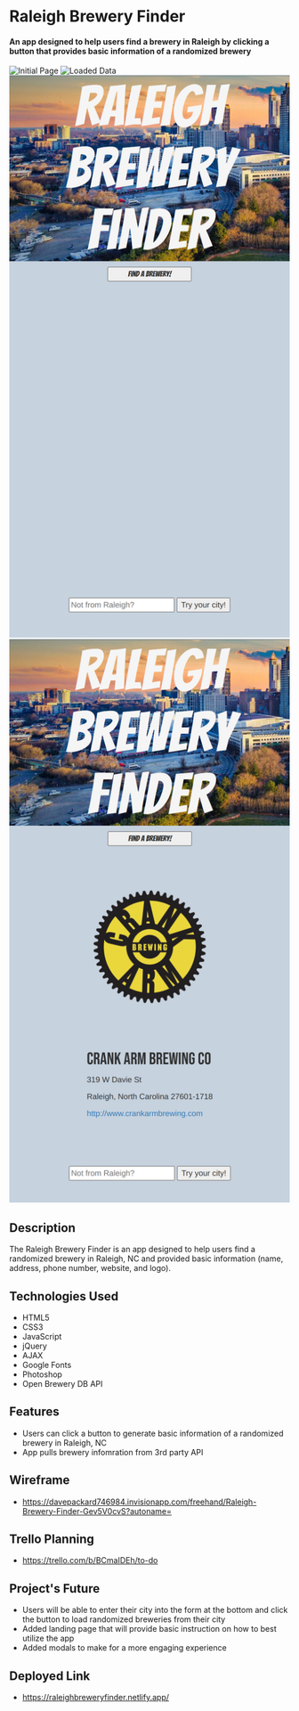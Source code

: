 # Raleigh Brewery Finder

#### An app designed to help users find a brewery in Raleigh by clicking a button that provides basic information of a randomized brewery

<img src='./images/Initial.png' alt='Initial Page'>
<img src='./images/Loaded.png' alt='Loaded Data'>
<img src='./images/MobileInitial.png' alt='Intial Mobile Page'>
<img src='./images/MobileLoaded.png' alt='Loaded Mobile Page'>

## Description

The Raleigh Brewery Finder is an app designed to help users find a randomized brewery in Raleigh, NC and provided basic information (name, address, phone number, website, and logo).

## Technologies Used

- HTML5
- CSS3
- JavaScript
- jQuery
- AJAX
- Google Fonts
- Photoshop
- Open Brewery DB API

## Features

- Users can click a button to generate basic information of a randomized brewery in Raleigh, NC
- App pulls brewery infomration from 3rd party API

## Wireframe

- https://davepackard746984.invisionapp.com/freehand/Raleigh-Brewery-Finder-Gev5V0cvS?autoname=

## Trello Planning

- https://trello.com/b/BCmaIDEh/to-do

## Project's Future

- Users will be able to enter their city into the form at the bottom and click the button to load randomized breweries from their city
- Added landing page that will provide basic instruction on how to best utilize the app
- Added modals to make for a more engaging experience

## Deployed Link

- https://raleighbreweryfinder.netlify.app/
